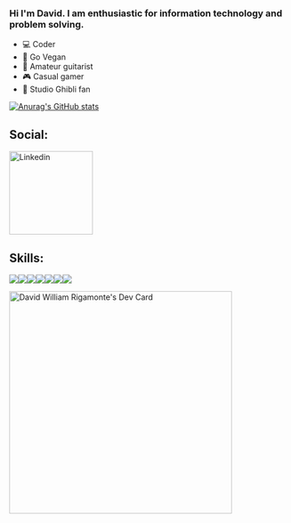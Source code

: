 ### Hi I'm David. I am enthusiastic for information technology and problem solving.

- 💻 Coder
- 🌱 Go Vegan
- 🎸 Amateur guitarist
- 🎮 Casual gamer
- 🏯 Studio Ghibli fan

[![Anurag's GitHub stats](https://github-readme-stats.vercel.app/api?username=davidwr)](https://github.com/anuraghazra/github-readme-stats)

## Social: 

<a href="https://www.linkedin.com/in/davidrigamonte">
<img src="https://img.shields.io/badge/LinkedIn-0077B5?style=for-the-badge&logo=linkedin&logoColor=white" alt="Linkedin" width="150" />
</a>
  
## Skills: 

<img src="https://img.shields.io/badge/JavaScript-323330?style=for-the-badge&logo=javascript&logoColor=F7DF1E"/><img src="https://img.shields.io/badge/TypeScript-007ACC?style=for-the-badge&logo=typescript&logoColor=white" /><img src="https://img.shields.io/badge/Delphi-B22222?style=for-the-badge&logo=delphi&logoColor=white" /><img src="https://img.shields.io/badge/Java-ED8B00?style=for-the-badge&logo=java&logoColor=white"/><img src="https://img.shields.io/badge/Go-00ADD8?style=for-the-badge&logo=go&logoColor=white"/><img src="https://img.shields.io/badge/node.js-%2343853D.svg?style=for-the-badge&logo=node.js&logoColor=white"/><img src="https://img.shields.io/badge/react-%2320232a.svg?style=for-the-badge&logo=react&logoColor=%2361DAFB"/>

<a href="https://app.daily.dev/davidrigamonte"><img src="https://api.daily.dev/devcards/99b5ecde6ecd4970911eae326846bc68.png?r=zgs" width="400" alt="David William Rigamonte's Dev Card"/></a>
